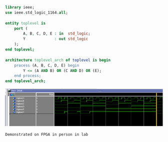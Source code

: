 ```vhdl
library ieee;
use ieee.std_logic_1164.all;

entity toplevel is
    port (
        A, B, C, D, E : in  std_logic;
        Y             : out std_logic
    );
end toplevel;

architecture toplevel_arch of toplevel is begin
    process (A, B, C, D, E) begin
        Y <= (A AND B) OR (C AND D) OR (E);
    end process;
end toplevel_arch;
```

![](Lab1_ModelSim.png)

`Demonstrated on FPGA in person in lab`